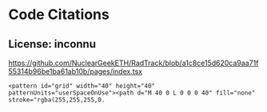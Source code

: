 # Code Citations

## License: inconnu
https://github.com/NuclearGeekETH/RadTrack/blob/a1c8ce15d620ca9aa71f55314b96be1ba61ab10b/pages/index.tsx

```
<pattern id="grid" width="40" height="40" patternUnits="userSpaceOnUse"><path d="M 40 0 L 0 0 0 40" fill="none" stroke="rgba(255,255,255,0.
```

